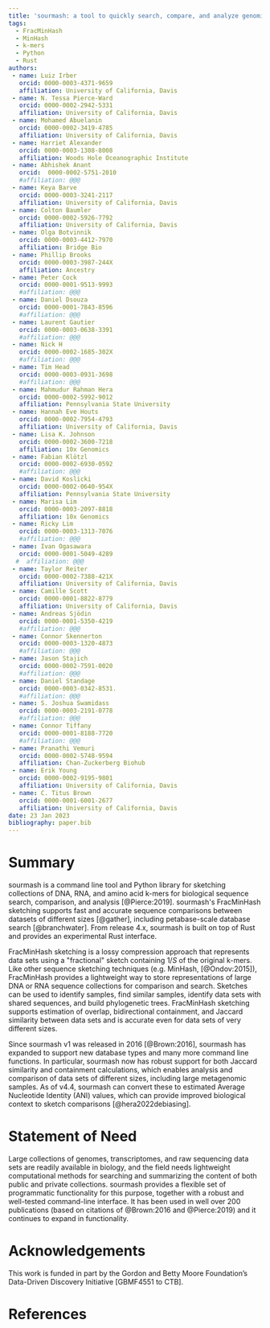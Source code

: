 ```yaml
---
title: 'sourmash: a tool to quickly search, compare, and analyze genomic and metagenomic data sets'
tags:
  - FracMinHash
  - MinHash
  - k-mers
  - Python
  - Rust
authors:
 - name: Luiz Irber
   orcid: 0000-0003-4371-9659
   affiliation: University of California, Davis
 - name: N. Tessa Pierce-Ward
   orcid: 0000-0002-2942-5331
   affiliation: University of California, Davis
 - name: Mohamed Abuelanin
   orcid: 0000-0002-3419-4785
   affiliation: University of California, Davis
 - name: Harriet Alexander
   orcid: 0000-0003-1308-8008
   affiliation: Woods Hole Oceanographic Institute
 - name: Abhishek Anant
   orcid:  0000-0002-5751-2010
   #affiliation: @@@
 - name: Keya Barve
   orcid: 0000-0003-3241-2117
   affiliation: University of California, Davis
 - name: Colton Baumler
   orcid: 0000-0002-5926-7792
   affiliation: University of California, Davis
 - name: Olga Botvinnik
   orcid: 0000-0003-4412-7970
   affiliation: Bridge Bio
 - name: Phillip Brooks
   orcid: 0000-0003-3987-244X
   affiliation: Ancestry
 - name: Peter Cock
   orcid: 0000-0001-9513-9993
   #affiliation: @@@
 - name: Daniel Dsouza
   orcid: 0000-0001-7843-8596
   #affiliation: @@@
 - name: Laurent Gautier
   orcid: 0000-0003-0638-3391
   #affiliation: @@@
 - name: Nick H
   orcid: 0000-0002-1685-302X
   #affiliation: @@@
 - name: Tim Head
   orcid: 0000-0003-0931-3698
   #affiliation: @@@
 - name: Mahmudur Rahman Hera
   orcid: 0000-0002-5992-9012
   affiliation: Pennsylvania State University
 - name: Hannah Eve Houts
   orcid: 0000-0002-7954-4793
   affiliation: University of California, Davis
 - name: Lisa K. Johnson
   orcid: 0000-0002-3600-7218
   affiliation: 10x Genomics
 - name: Fabian Klötzl
   orcid: 0000-0002-6930-0592
   #affiliation: @@@
 - name: David Koslicki
   orcid: 0000-0002-0640-954X
   affiliation: Pennsylvania State University
 - name: Marisa Lim
   orcid: 0000-0003-2097-8818
   affiliation: 10x Genomics
 - name: Ricky Lim
   orcid: 0000-0003-1313-7076
   #affiliation: @@@
 - name: Ivan Ogasawara
   orcid: 0000-0001-5049-4289
  #  affiliation: @@@
 - name: Taylor Reiter
   orcid: 0000-0002-7388-421X
   affiliation: University of California, Davis
 - name: Camille Scott
   orcid: 0000-0001-8822-8779
   affiliation: University of California, Davis
 - name: Andreas Sjödin
   orcid: 0000-0001-5350-4219
   #affiliation: @@@
 - name: Connor Skennerton
   orcid: 0000-0003-1320-4873
   #affiliation: @@@
 - name: Jason Stajich
   orcid: 0000-0002-7591-0020
   #affiliation: @@@
 - name: Daniel Standage
   orcid: 0000-0003-0342-8531.
   #affiliation: @@@
 - name: S. Joshua Swamidass
   orcid: 0000-0003-2191-0778
   #affiliation: @@@
 - name: Connor Tiffany
   orcid: 0000-0001-8188-7720
   #affiliation: @@@
 - name: Pranathi Vemuri
   orcid: 0000-0002-5748-9594
   affiliation: Chan-Zuckerberg Biohub 
 - name: Erik Young
   orcid: 0000-0002-9195-9801
   affiliation: University of California, Davis
 - name: C. Titus Brown
   orcid: 0000-0001-6001-2677
   affiliation: University of California, Davis
date: 23 Jan 2023
bibliography: paper.bib
---
```


# Summary

sourmash is a command line tool and Python library for sketching
collections of DNA, RNA, and amino acid k-mers for biological sequence
search, comparison, and analysis [@Pierce:2019]. sourmash's FracMinHash sketching supports fast and accurate sequence comparisons between datasets of different sizes [@gather], including petabase-scale database search [@branchwater]. From release 4.x, sourmash is built on top of Rust and provides an experimental Rust interface.

FracMinHash sketching is a lossy compression approach that represents
data sets using a "fractional" sketch containing $1/S$ of the original 
k-mers. Like other sequence sketching techniques (e.g. MinHash, [@Ondov:2015]), FracMinHash provides a lightweight way to store representations of large DNA or RNA sequence collections for comparison and search. Sketches can be used to identify samples, find similar samples, identify data sets with shared sequences, and build phylogenetic trees. FracMinHash sketching supports estimation of overlap, bidirectional containment, and Jaccard similarity between data sets and is accurate even for data sets of very different sizes.

Since sourmash v1 was released in 2016 [@Brown:2016], sourmash has expanded
to support new database types and many more command line functions.
In particular, sourmash now has robust support for both Jaccard similarity
and containment calculations, which enables analysis and comparison of data sets
of different sizes, including large metagenomic samples. As of v4.4,
sourmash can convert these to estimated Average Nucleotide Identity (ANI)
values, which can provide improved biological context to sketch comparisons [@hera2022debiasing].

# Statement of Need

Large collections of genomes, transcriptomes, and raw sequencing data
sets are readily available in biology, and the field needs lightweight
computational methods for searching and summarizing the content of
both public and private collections. sourmash provides a flexible set
of programmatic functionality for this purpose, together with a robust
and well-tested command-line interface. It has been used in well over 200
publications (based on citations of @Brown:2016 and @Pierce:2019) and it continues
to expand in functionality.

# Acknowledgements

This work is funded in part by the Gordon and Betty Moore Foundation’s
Data-Driven Discovery Initiative [GBMF4551 to CTB].

# References
